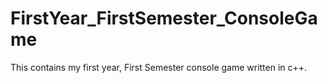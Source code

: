 # FirstYear_FirstSemester_ConsoleGame
This contains my first year, First Semester console game written in c++.

